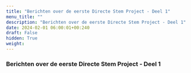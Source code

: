 ```yaml
---
title: "Berichten over de eerste Directe Stem Project - Deel 1"
menu_title: ""
description: "Berichten over de eerste Directe Stem Project - Deel 1"
date: 2024-02-01 06:00:01+00:240
draft: False
hidden: True
weight:
---
```

### Berichten over de eerste Directe Stem Project - Deel 1


